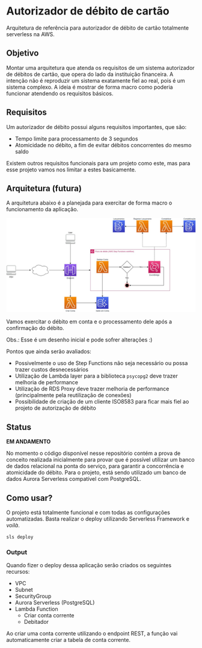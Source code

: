 # Autorizador de débito de cartão

Arquitetura de referência para autorizador de débito de cartão totalmente serverless na AWS.

## Objetivo

Montar uma arquitetura que atenda os requisitos de um sistema autorizador de débitos de cartão, que opera do lado da instituição financeira.
A intenção não é reproduzir um sistema exatamente fiel ao real, pois é um sistema complexo. A ideia é mostrar de forma macro como poderia funcionar atendendo os requisitos básicos.

## Requisitos

Um autorizador de débito possui alguns requisitos importantes, que são:
* Tempo limite para processamento de 3 segundos
* Atomicidade no débito, a fim de evitar débitos concorrentes do mesmo saldo

Existem outros requisitos funcionais para um projeto como este, mas para esse projeto vamos nos limitar a estes basicamente.

## Arquitetura (futura)

A arquitetura abaixo é a planejada para exercitar de forma macro o funcionamento da aplicação.

![](imagens/AutorizadorDebitoCartao.jpg)

Vamos exercitar o débito em conta e o processamento dele após a confirmação do débito.

Obs.: Esse é um desenho inicial e pode sofrer alterações :)

Pontos que ainda serão avaliados:
* Possivelmente o uso de Step Functions não seja necessário ou possa trazer custos desnecessários
* Utilização de Lambda layer para a biblioteca `psycopg2` deve trazer melhoria de performance
* Utilização de RDS Proxy deve trazer melhoria de performance (principalmente pela reutilização de conexões)
* Possibilidade de criação de um cliente ISO8583 para ficar mais fiel ao projeto de autorização de débito

## Status

**EM ANDAMENTO**

No momento o código disponível nesse repositório contém a prova de conceito realizada inicialmente para provar que é possível utilizar um banco de dados relacional na ponta do serviço, para garantir a concorrência e atomicidade do débito.
Para o projeto, está sendo utilizado um banco de dados Aurora Serverless compatível com PostgreSQL.

## Como usar?

O projeto está totalmente funcional e com todas as configurações automatizadas.
Basta realizar o deploy utilizando Serverless Framework e *voilà*.

```
sls deploy
```

### Output

Quando fizer o deploy dessa aplicação serão criados os seguintes recursos:
* VPC
* Subnet
* SecurityGroup
* Aurora Serverless (PostgreSQL)
* Lambda Function
    * Criar conta corrente
    * Debitador
    
 Ao criar uma conta corrente utilizando o endpoint REST, a função vai automaticamente criar a tabela de conta corrente.